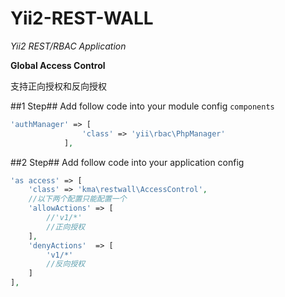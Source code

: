 Yii2-REST-WALL
==============
*Yii2 REST/RBAC Application*

**Global Access Control**

支持正向授权和反向授权

##1 Step##
Add follow code into your module config `components`

```php
'authManager' => [
	    		'class' => 'yii\rbac\PhpManager'
	    	],
```	    	
##2 Step##
Add follow code into your application config

```php
'as access' => [
	'class' => 'kma\restwall\AccessControl',
	//以下两个配置只能配置一个
	'allowActions' => [
		//'v1/*'
		//正向授权
	],
	'denyActions'  => [
		'v1/*'
		//反向授权
	]
],
```